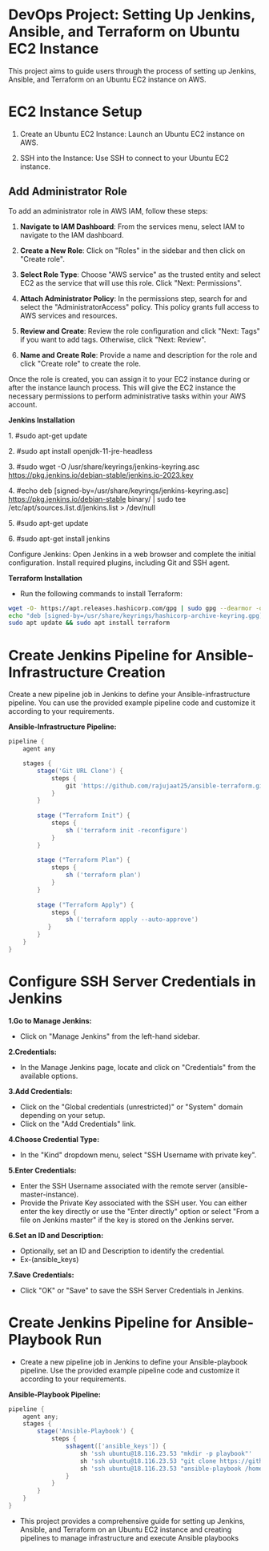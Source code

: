 # DevOps Project: Setting Up Jenkins, Ansible, and Terraform on Ubuntu EC2 Instance
This project aims to guide users through the process of setting up Jenkins, Ansible, and Terraform on an Ubuntu EC2 instance on AWS.

# EC2 Instance Setup

1. Create an Ubuntu EC2 Instance: Launch an Ubuntu EC2 instance on AWS.

2. SSH into the Instance: Use SSH to connect to your Ubuntu EC2 instance.

## Add Administrator Role

To add an administrator role in AWS IAM, follow these steps:

1. **Navigate to IAM Dashboard**: From the services menu, select IAM to navigate to the IAM dashboard.

2. **Create a New Role**: Click on "Roles" in the sidebar and then click on "Create role".

3. **Select Role Type**: Choose "AWS service" as the trusted entity and select EC2 as the service that will use this role. Click "Next: Permissions".

4. **Attach Administrator Policy**: In the permissions step, search for and select the "AdministratorAccess" policy. This policy grants full access to AWS services and resources.

5. **Review and Create**: Review the role configuration and click "Next: Tags" if you want to add tags. Otherwise, click "Next: Review".

6. **Name and Create Role**: Provide a name and description for the role and click "Create role" to create the role.

Once the role is created, you can assign it to your EC2 instance during or after the instance launch process. This will give the EC2 instance the necessary permissions to perform administrative tasks within your AWS account.


**Jenkins Installation**

1\. #sudo apt-get update

2\. #sudo apt install openjdk-11-jre-headless

3\. #sudo wget -O /usr/share/keyrings/jenkins-keyring.asc https://pkg.jenkins.io/debian-stable/jenkins.io-2023.key

4\. #echo deb [signed-by=/usr/share/keyrings/jenkins-keyring.asc] https://pkg.jenkins.io/debian-stable binary/ | sudo tee /etc/apt/sources.list.d/jenkins.list > /dev/null

5\. #sudo apt-get update

6\. #sudo apt-get install jenkins

Configure Jenkins: Open Jenkins in a web browser and complete the initial configuration. Install required plugins, including Git and SSH agent.

**Terraform Installation**
- Run the following commands to install Terraform:
```bash
wget -O- https://apt.releases.hashicorp.com/gpg | sudo gpg --dearmor -o /usr/share/keyrings/hashicorp-archive-keyring.gpg
echo "deb [signed-by=/usr/share/keyrings/hashicorp-archive-keyring.gpg] https://apt.releases.hashicorp.com $(lsb_release -cs) main" | sudo tee /etc/apt/sources.list.d/hashicorp.list
sudo apt update && sudo apt install terraform
```
# Create Jenkins Pipeline for Ansible-Infrastructure Creation
Create a new pipeline job in Jenkins to define your Ansible-infrastructure pipeline. You can use the provided example pipeline code and customize it according to your requirements.

**Ansible-Infrastructure Pipeline:**

```groovy
pipeline {
    agent any

    stages {
        stage('Git URL Clone') {
            steps {
                git 'https://github.com/rajujaat25/ansible-terraform.git'
            }
        }
        
        stage ("Terraform Init") {
            steps {
                sh ('terraform init -reconfigure') 
            }
        }
        
        stage ("Terraform Plan") {
            steps {
                sh ('terraform plan') 
            }
        }
                
        stage ("Terraform Apply") {
            steps {
                sh ('terraform apply --auto-approve') 
           }
        }
    }
}
```
# Configure SSH Server Credentials in Jenkins

**1.Go to Manage Jenkins:**

- Click on "Manage Jenkins" from the left-hand sidebar. 

**2.Credentials:**
- In the Manage Jenkins page, locate and click on "Credentials" from the available options.

**3.Add Credentials:**

- Click on the "Global credentials (unrestricted)" or "System" domain depending on your setup.
- Click on the "Add Credentials" link.

**4.Choose Credential Type:**

- In the "Kind" dropdown menu, select "SSH Username with private key".

**5.Enter Credentials:**
- Enter the SSH Username associated with the remote server (ansible-master-instance).
- Provide the Private Key associated with the SSH user. You can either enter the key directly or use the "Enter directly" option or select "From a file on Jenkins master" if the key is stored on the Jenkins server.

**6.Set an ID and Description:**

- Optionally, set an ID and Description to identify the credential.
- Ex-(ansible_keys)

**7.Save Credentials:**

- Click "OK" or "Save" to save the SSH Server Credentials in Jenkins.

# Create Jenkins Pipeline for Ansible-Playbook Run
- Create a new pipeline job in Jenkins to define your Ansible-playbook pipeline. Use the provided example pipeline code and customize it according to your requirements.

**Ansible-Playbook Pipeline:** 
```groovy
pipeline {
    agent any;
    stages {
        stage('Ansible-Playbook') {
            steps {
                sshagent(['ansible_keys']) {
                    sh 'ssh ubuntu@18.116.23.53 "mkdir -p playbook"'
                    sh 'ssh ubuntu@18.116.23.53 "git clone https://github.com/rajujaat25/ansible-nginx.git /home/ubuntu/playbook"'
                    sh 'ssh ubuntu@18.116.23.53 "ansible-playbook /home/ubuntu/playbook/deploymnet_nginx.yml"'
                }
            }
        }
    }        
}
```
- This project provides a comprehensive guide for setting up Jenkins, Ansible, and Terraform on an Ubuntu EC2 instance and creating pipelines to manage infrastructure and execute Ansible playbooks

